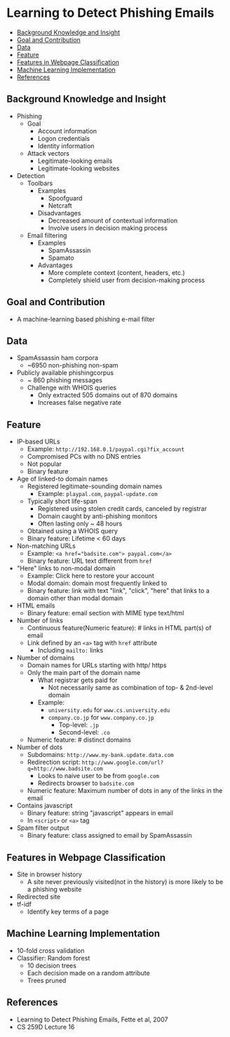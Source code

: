 # Learning to Detect Phishing Emails

<!-- TOC -->

- [Background Knowledge and Insight](#background-knowledge-and-insight)
- [Goal and Contribution](#goal-and-contribution)
- [Data](#data)
- [Feature](#feature)
- [Features in Webpage Classification](#features-in-webpage-classification)
- [Machine Learning Implementation](#machine-learning-implementation)
- [References](#references)

<!-- /TOC -->

## Background Knowledge and Insight

* Phishing
    * Goal
        * Account information
        * Logon credentials
        * Identity information
    * Attack vectors
        * Legitimate-looking emails
        * Legitimate-looking websites
* Detection
    * Toolbars
        * Examples
            * Spoofguard
            * Netcraft
        * Disadvantages
            * Decreased amount of contextual information
            * Involve users in decision making process
    * Email filtering
        * Examples
            * SpamAssassin
            * Spamato
        * Advantages
            * More complete context (content, headers, etc.)
            * Completely shield user from decision-making process

## Goal and Contribution

* A machine-learning based phishing e-mail filter

## Data

* SpamAssassin ham corpora
    * ~6950 non-phishing non-spam
* Publicly available phishingcorpus
    * ~ 860 phishing messages
    * Challenge with WHOIS queries
        * Only extracted 505 domains out of 870 domains
        * Increases false negative rate

## Feature

* IP-based URLs
    * Example: `http://192.168.0.1/paypal.cgi?fix_account`
    * Compromised PCs with no DNS entries
    * Not popular
    * Binary feature
* Age of linked-to domain names
    * Registered legitimate-sounding domain names
        * Example: `playpal.com`, `paypal-update.com`
    * Typically short life-span
        * Registered using stolen credit cards, canceled by registrar
        * Domain caught by anti-phishing monitors
        * Often lasting only ~ 48 hours
    * Obtained using a WHOIS query
    * Binary feature: Lifetime < 60 days
* Non-matching URLs
    * Example: `<a href="badsite.com"> paypal.com</a>`
    * Binary feature: URL text different from `href`
* "Here" links to non-modal domain
    * Example: Click here to restore your account
    * Modal domain: domain most frequently linked to
    * Binary feature: link with text "link", "click", "here" that links to a domain other than modal domain
* HTML emails
    * Binary feature: email section with MIME type text/html
* Number of links
    * Continuous feature(Numeric feature): # links in HTML part(s) of email
    * Link defined by an `<a>` tag with `href` attribute
        * Including `mailto:` links
* Number of domains
    * Domain names for URLs starting with http/ https
    * Only the main part of the domain name
        * What registrar gets paid for
            * Not necessarily same as combination of top- & 2nd-level domain
        * Example:
            * `university.edu` for `www.cs.university.edu`
            * `company.co.jp` for `www.company.co.jp`
                * Top-level: `.jp`
                * Second-level: `.co`
    * Numeric feature: # distinct domains
* Number of dots
    * Subdomains: `http://www.my-bank.update.data.com`
    * Redirection script: `http://www.google.com/url?q=http://www.badsite.com`
        * Looks to naive user to be from `google.com`
        * Redirects browser to `badsite.com`
    * Numeric feature: Maximum number of dots in any of the links in the email
* Contains javascript
    * Binary feature: string "javascript" appears in email
    * In `<script>` or `<a>` tag
* Spam filter output
    * Binary feature: class assigned to email by SpamAssassin

## Features in Webpage Classification

* Site in browser history
    * A site never previously visited(not in the history) is more likely to be a phishing website
* Redirected site
* tf-idf
    * Identify key terms of a page

## Machine Learning Implementation

* 10-fold cross validation
* Classifier: Random forest
    * 10 decision trees
    * Each decision made on a random attribute
    * Trees pruned

## References

* Learning to Detect Phishing Emails, Fette et al, 2007
* CS 259D Lecture 16
